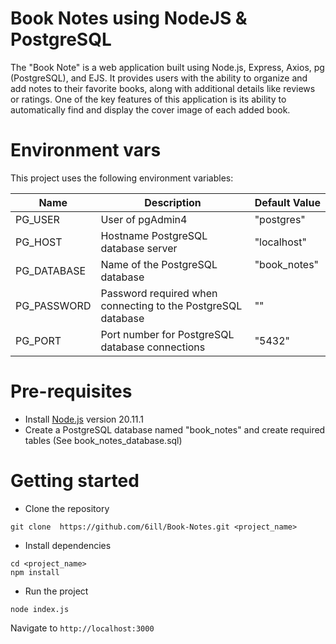 # Book Notes using NodeJS & PostgreSQL
The "Book Note" is a web application built using Node.js, Express, Axios, pg (PostgreSQL), and EJS. It provides users with the ability to organize and add notes to their favorite books, along with additional details like reviews or ratings. One of the key features of this application is its ability to automatically find and display the cover image of each added book.
# Environment vars
This project uses the following environment variables:

| Name                          | Description                         | Default Value                                  |
| ----------------------------- | ------------------------------------| -----------------------------------------------|
|PG_USER           | User of pgAdmin4            | "postgres"      |
|PG_HOST           | Hostname PostgreSQL database server       | "localhost"      |
|PG_DATABASE           |  Name of the PostgreSQL database       | "book_notes"      |
|PG_PASSWORD           |  Password required when connecting to the PostgreSQL database       | ""      |
|PG_PORT           |  Port number for PostgreSQL database connections      | "5432"      |


# Pre-requisites
- Install [Node.js](https://nodejs.org/en/) version 20.11.1
- Create a PostgreSQL database named "book_notes" and create required tables (See book_notes_database.sql)


# Getting started
- Clone the repository
```
git clone  https://github.com/6ill/Book-Notes.git <project_name>
```
- Install dependencies
```
cd <project_name>
npm install
```
- Run the project
```
node index.js
```
  Navigate to `http://localhost:3000`
